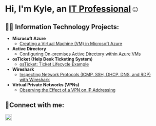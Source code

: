<h1>Hi, I'm Kyle, an <a href="https://www.linkedin.com/in/kyle4tkins">IT Professional</a>☺</h1>

<h2>👨‍💻 Information Technology Projects:</h2>

- <b>Microsoft Azure</b>
  - [Creating a Virtual Machine (VM) in Microsoft Azure](https://github.com/fivebeds/create-azure-vm/blob/main/README.md)
- <b>Active Directory</b>
  - [Configuring On-premises Active Directory within Azure VMs](https://github.com/fivebeds/configure-ad/blob/main/README.md)
- <b>osTicket (Help Desk Ticketing System)</b>
  - [osTicket: Ticket Lifecycle Example](https://github.com/fivebeds/ticket-lifestyle/blob/main/README.md)
- <b>Wireshark</b>
  - [Inspecting Network Protocols (ICMP, SSH, DHCP, DNS, and RDP) with Wireshark](https://github.com/fivebeds/wireshark-network-protocols/blob/main/README.md)
- <b>Virtual Private Networks (VPNs)</b>
  - [Observing the Effect of a VPN on IP Addressing](https://github.com/fivebeds/vpn-usage/blob/main/README.md)

<h2>🤳Connect with me:</h2>

[<img align="left" alt="Kyle | LinkedIn" width="22px" src="https://cdn.jsdelivr.net/npm/simple-icons@v3/icons/linkedin.svg" />][linkedin]

[linkedin]: https://www.linkedin.com/in/kyle4tkins
